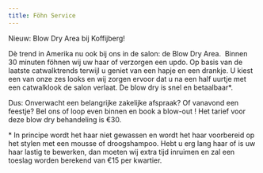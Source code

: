 ```yaml
---
title: Föhn Service
---
```


Nieuw: Blow Dry Area bij Koffijberg!

D&egrave; trend in Amerika nu ook bij ons in de salon: de Blow Dry Area.&nbsp; Binnen 30 minuten f&ouml;hnen wij uw haar of verzorgen een updo. Op basis van de laatste catwalktrends terwijl u geniet van een hapje en een drankje. U kiest een van onze zes looks en wij zorgen ervoor dat u na een half uurtje met een catwalklook de salon verlaat. De blow dry is snel en betaalbaar\*.&nbsp;

Dus: Onverwacht een belangrijke zakelijke afspraak? Of vanavond een feestje? Bel ons of loop even binnen en book a blow-out ! Het tarief voor deze blow dry behandeling is €30.

\* In principe wordt het haar niet gewassen en wordt het haar voorbereid op het stylen met een mousse of droogshampoo. Hebt u erg lang haar of is uw haar lastig te bewerken, dan moeten wij extra tijd inruimen en zal een toeslag worden berekend van €15 per kwartier.